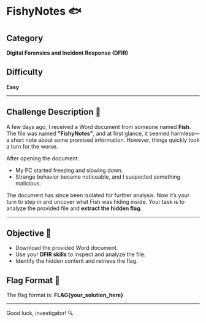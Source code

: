 # FishyNotes 🐟

## Category
**Digital Forensics and Incident Response (DFIR)**

## Difficulty
**Easy**

---

## Challenge Description 📄

A few days ago, I received a Word document from someone named **Fish**. The file was named **"FishyNotes"**, and at first glance, it seemed harmless—a short note about some promised information. However, things quickly took a turn for the worse.

After opening the document:
- My PC started freezing and slowing down.
- Strange behavior became noticeable, and I suspected something malicious.

The document has since been isolated for further analysis. Now it’s your turn to step in and uncover what Fish was hiding inside. Your task is to analyze the provided file and **extract the hidden flag**.

---

## Objective 🎯

- Download the provided Word document.
- Use your **DFIR skills** to inspect and analyze the file.
- Identify the hidden content and retrieve the flag.


## Flag Format 🏁
The flag format is: **FLAG{your_solution_here}**

---

Good luck, investigator! 🔍
